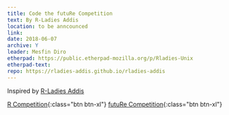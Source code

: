 ```yaml
---
title: Code the futuRe Competition
text: By R-Ladies Addis
location: to be anncounced
link:
date: 2018-06-07
archive: Y  
leader: Mesfin Diro
etherpad: https://public.etherpad-mozilla.org/p/Rladies-Unix
etherpad-text: 
repo: https://rladies-addis.github.io/rladies-addis
---
```


Inspired by [R-Ladies Addis]( https://rladies-addis.github.io/rladies-addis) 

[R Competition](R-Ladies_competition_poster_final.pdf){:class="btn btn-xl"} 
[futuRe Competition](https://goo.gl/forms/Nf97reXlisqg7mOW2){:class="btn btn-xl"} 

